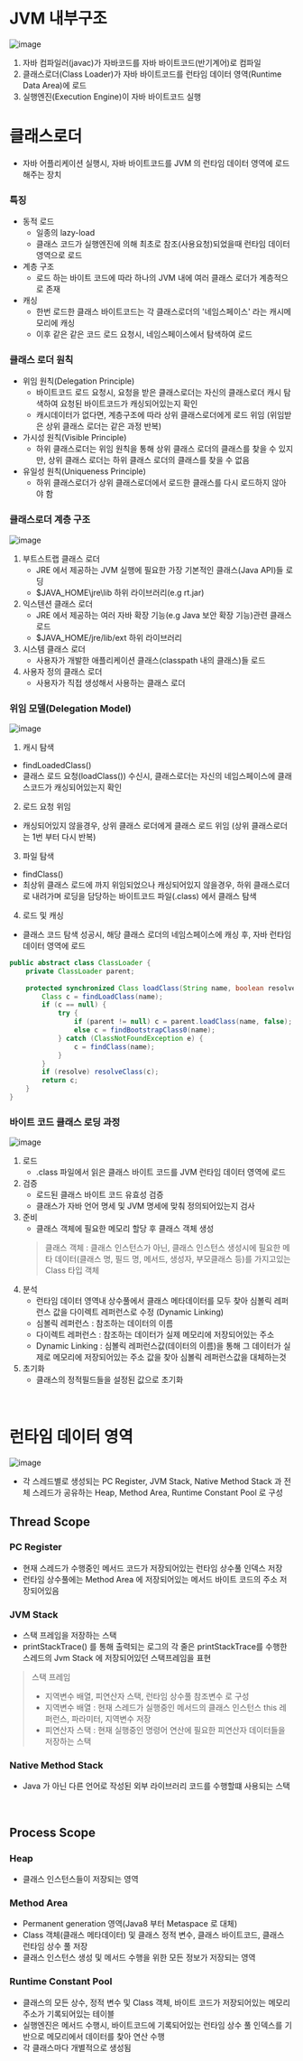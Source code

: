 # JVM 내부구조

![image](https://user-images.githubusercontent.com/48702893/108217098-908a6280-7176-11eb-83ea-e1585e5eea08.png)

1. 자바 컴파일러(javac)가 자바코드를 자바 바이트코드(반기계어)로 컴파일
2. 클래스로더(Class Loader)가 자바 바이트코드를 런타임 데이터 영역(Runtime Data Area)에 로드
3. 실행엔진(Execution Engine)이 자바 바이트코드 실행 

# 클래스로더
* 자바 어플리케이션 실행시, 자바 바이트코드를 JVM 의 런타임 데이터 영역에 로드해주는 장치

### 특징
* 동적 로드
	* 일종의 lazy-load
	* 클래스 코드가 실행엔진에 의해 최초로 참조(사용요청)되었을때 런타임 데이터 영역으로 로드
* 계층 구조
	* 로드 하는 바이트 코드에 따라 하나의 JVM 내에 여러 클래스 로더가 계층적으로 존재
* 캐싱
	* 한번 로드한 클래스 바이트코드는 각 클래스로더의 '네임스페이스' 라는 캐시메모리에 캐싱
	* 이후 같은 같은 코드 로드 요청시, 네임스페이스에서 탐색하여 로드

### 클래스 로더 원칙
* 위임 원칙(Delegation Principle)
	* 바이트코드 로드 요청시, 요청을 받은 클래스로더는 자신의 클래스로더 캐시 탐색하여 요청된 바이트코드가 캐싱되어있는지 확인
	* 캐시데이터가 없다면, 계층구조에 따라 상위 클래스로더에게 로드 위임 (위임받은 상위 클래스 로더는 같은 과정 반복)
* 가시성 원칙(Visible Principle)
	* 하위 클래스로더는 위임 원칙을 통해 상위 클래스 로더의 클래스를 찾을 수 있지만, 상위 클래스 로더는 하위 클래스 로더의 클래스를 찾을 수 없음
* 유일성 원칙(Uniqueness Principle)
	* 하위 클래스로더가 상위 클래스로더에서 로드한 클래스를 다시 로드하지 않아야 함

### 클래스로더 계층 구조

![image](https://user-images.githubusercontent.com/48702893/108221368-0f819a00-717b-11eb-816d-0fd179053a1a.png)

1. 부트스트랩 클래스 로더
	* JRE 에서 제공하는 JVM 실행에 필요한 가장 기본적인 클래스(Java API)들 로딩
	* $JAVA_HOME\jre\lib 하위 라이브러리(e.g rt.jar)
2. 익스텐션 클래스 로더
	* JRE 에서 제공하는 여러 자바 확장 기능(e.g Java 보안 확장 기능)관련 클래스 로드
	* $JAVA_HOME/jre/lib/ext 하위 라이브러리 
3. 시스템 클래스 로더
	* 사용자가 개발한 애플리케이션 클래스(classpath 내의 클래스)들 로드
4. 사용자 정의 클래스 로더
	* 사용자가 직접 생성해서 사용하는 클래스 로더

### 위임 모델(Delegation Model)

![image](https://user-images.githubusercontent.com/48702893/108247983-b0318300-7196-11eb-90a1-9ea24769aec6.png)

1. 캐시 탐색
* findLoadedClass()
* 클래스 로드 요청(loadClass()) 수신시, 클래스로더는 자신의 네임스페이스에 클래스코드가 캐싱되어있는지 확인

2. 로드 요청 위임
* 캐싱되어있지 않을경우, 상위 클래스 로더에게 클래스 로드 위임 (상위 클래스로더는 1번 부터 다시 반복)

3. 파일 탐색
* findClass() 
* 최상위 클래스 로드에 까지 위임되었으나 캐싱되어있지 않을경우, 하위 클래스로더로 내려가며 로딩을 담당하는 바이트코드 파일(.class) 에서 클래스 탐색 

4. 로드 및 캐싱
* 클래스 코드 탐색 성공시, 해당 클래스 로더의 네임스페이스에 캐싱 후, 자바 런타임 데이터 영역에 로드

```java
public abstract class ClassLoader { 
	private ClassLoader parent; 
	
	protected synchronized Class loadClass(String name, boolean resolve) throws ClassNotFoundException { 
		Class c = findLoadClass(name); 
		if (c == null) { 
			try { 
				if (parent != null) c = parent.loadClass(name, false);
				else c = findBootstrapClass0(name); 
			} catch (ClassNotFoundException e) { 
				c = findClass(name); 
			} 
		}
		if (resolve) resolveClass(c); 
		return c; 
	} 
}
```

### 바이트 코드 클래스 로딩 과정

![image](https://user-images.githubusercontent.com/48702893/108252481-0bb23f80-719c-11eb-979b-563b5b191202.png)

1. 로드
	* .class 파일에서 읽은 클래스 바이트 코드를 JVM 런타임 데이터 영역에 로드 
2. 검증
	* 로드된 클래스 바이트 코드 유효성 검증
	* 클래스가 자바 언어 명세 및 JVM 명세에 맞춰 정의되어있는지 검사
3. 준비
	* 클래스 객체에 필요한 메모리 할당 후 클래스 객체 생성
	> 클래스 객체 : 클래스 인스턴스가 아닌, 클래스 인스턴스 생성시에 필요한 메타 데이터(클래스 명, 필드 명, 메서드, 생성자, 부모클래스 등)를 가지고있는 Class 타입 객체
4. 분석
	* 런타임 데이터 영역내 상수풀에서 클래스 메타데이터를 모두 찾아 심볼릭 레퍼런스 값을 다이렉트 레퍼런스로 수정 (Dynamic Linking)
	* 심볼릭 레퍼런스 : 참조하는 데이터의 이름
	* 다이렉트 레퍼런스 : 참조하는 데이터가 실제 메모리에 저장되어있는 주소 
	* Dynamic Linking : 심볼릭 레퍼런스값(데이터의 이름)을 통해 그 데이터가 실제로 메모리에 저장되어있는 주소 값을 찾아 심볼릭 레퍼런스값을 대체하는것
5. 초기화
	* 클래스의 정적필드들을 설정된 값으로 초기화
	
<br>
	
# 런타임 데이터 영역

![image](https://user-images.githubusercontent.com/48702893/108376531-6e601580-7246-11eb-85bf-32a2fb0ad32f.png)

* 각 스레드별로 생성되는 PC Register, JVM Stack, Native Method Stack 과 전체 스레드가 공유하는 Heap, Method Area, Runtime Constant Pool 로 구성

## Thread Scope
### PC Register
* 현재 스레드가 수행중인 메서드 코드가 저장되어있는 런타임 상수풀 인덱스 저장
* 런타임 상수풀에는 Method Area 에 저장되어있는 메서드 바이트 코드의 주소 저장되어있음 

### JVM Stack
* 스택 프레임을 저장하는 스택
* printStackTrace() 를 통해 출력되는 로그의 각 줄은 printStackTrace를 수행한 스레드의 Jvm Stack 에 저장되어있던 스택프레임을 표현

> 스택 프레임
> * 지역변수 배열, 피연산자 스택, 런타임 상수풀 참조변수 로 구성
> * 지역변수 배열 : 현재 스레드가 실행중인 메서드의 클래스 인스턴스 this 레퍼런스, 파라미터, 지역변수 저장
> * 피연산자 스택 : 현재 실행중인 명령어 연산에 필요한 피연산자 데이터들을 저장하는 스택

### Native Method Stack
* Java 가 아닌 다른 언어로 작성된 외부 라이브러리 코드를 수행할떄 사용되는 스택

<br>

## Process Scope
### Heap
* 클래스 인스턴스들이 저장되는 영역

### Method Area
* Permanent generation 영역(Java8 부터 Metaspace 로 대체)
* Class 객체(클래스 메타데이터) 및 클래스 정적 변수, 클래스 바이트코드, 클래스 런타임 상수 풀 저장
* 클래스 인스턴스 생성 및 메서드 수행을 위한 모든 정보가 저장되는 영역

### Runtime Constant Pool
* 클래스의 모든 상수, 정적 변수 및 Class 객체, 바이트 코드가 저장되어있는 메모리 주소가 기록되어있는 테이블
* 실행엔진은 메서드 수행시, 바이트코드에 기록되어있는 런타임 상수 풀 인덱스를 기반으로 메모리에서 데이터를 찾아 연산 수행
* 각 클래스마다 개별적으로 생성됨
